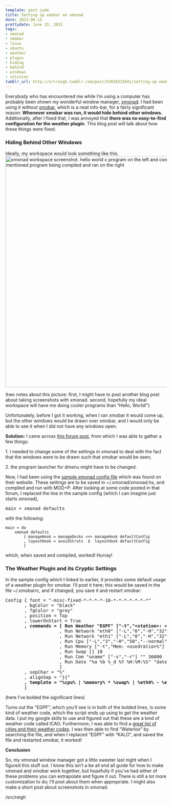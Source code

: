 ```yaml
---
template: post.jade
title: Setting up xmobar on xmonad
date: 2013-06-15
prettydate: June 15, 2013
tags:
- xmonad
- xmobar
- linux
- ubuntu
- weather
- plugin
- hiding
- behind
- windows
- solution
tumblr_url: http://srcreigh.tumblr.com/post/53028332841/setting-up-xmobar-on-xmonad
---
```

<p>Everybody who has encountered me while I&#8217;m using a computer has probably been shown my wonderful window manager, <a href="http://xmonad.org/" target="_blank">xmonad</a>. I had been using it <em>without</em> <a href="http://projects.haskell.org/xmobar/" target="_blank">xmobar</a>, which is a neat info-bar, for a fairly significant reason: <strong>Whenever xmobar was run, it would hide behind other windows.</strong> Additionally, after I fixed that, I was annoyed that <strong>there was no easy-to-find configuration for the weather plugin.</strong> This blog post will talk about how these things were fixed.<!-- more --></p>

<h3>Hiding Behind Other Windows</h3>
<p>Ideally, my workspace would look something like this.<br/><a href="http://i.imgur.com/iJZVgDK.png" target="_blank"><img alt="xmonad workspace screenshot. hello world c program on the left and command line with the previously mentioned program being compiled and ran on the right" src="http://i.imgur.com/iJZVgDK.png" width="720"/></a></p>

<p>(two notes about this picture: first, I might have to post another blog post about taking screenshots with xmonad. second, hopefully my ideal workspace will have me doing cooler programs than &#8220;Hello, World!&#8221;)</p>
<p>Unfortunately, before I got it working, when I ran xmobar it would come up, but the other windows would be drawn over xmobar, and I would only be able to see it when I did not have any windows open.</p>
<p><strong>Solution:</strong> I came across <a href="https://bbs.archlinux.org/viewtopic.php?id=123589" target="_blank">this forum post</a>, from which I was able to gather a few things: </p>
<p>1. I needed to change some of the settings in xmonad to deal with the fact that the windows were to be drawn such that xmobar would be seen;</p>
<p>2. the program launcher for dmenu might have to be changed.</p>
<p>Now, I had been using the <a href="http://www.haskell.org/haskellwiki/Xmonad/Config_archive/Template_xmonad.hs_%280.9%29" target="_blank">sample xmonad config file</a> which was found on their website. These settings are to be saved in ~/.xmonad/xmonad.hs, and compiled and run with MOD+P. After looking at some code posted in that forum, I replaced the line in the sample config (which I can imagine just starts xmonad),</p>

<pre class="source-haskell">main <span class="sy0">=</span> xmonad defaults</pre>
<p></p>
<p>with the following:</p>

<pre class="source-haskell"><code>main = do
    xmonad defaults
        { manageHook = manageDocks &lt;+&gt; manageHook defaultConfig
        , layoutHook = avoidStruts  $  layoutHook defaultConfig
        }</code></pre>
<p></p>
<p>which, when saved and compiled, worked! Hurray!</p>
<h3>The Weather Plugin and its Cryptic Settings</h3>
<p>In the sample config which I linked to earlier, it provides some default usage of a weather plugin for xmobar. I&#8217;ll post it here; this would be saved in the file ~/.xmobarrc, and if changed, you save it and restart xmobar:</p>

<pre>Config { font = "-misc-fixed-*-*-*-*-10-*-*-*-*-*-*-*"
       , bgColor = "black"
       , fgColor = "grey"
       , position = Top
       , lowerOnStart = True
<strong>       , commands = [ Run Weather "EGPF" ["-t","&lt;station&gt;: &lt;tempC&gt;C","-L","18","-H","25","--normal","green","--high","red","--low","lightblue"] 36000</strong>
                    , Run Network "eth0" ["-L","0","-H","32","--normal","green","--high","red"] 10
                    , Run Network "eth1" ["-L","0","-H","32","--normal","green","--high","red"] 10
                    , Run Cpu ["-L","3","-H","50","--normal","green","--high","red"] 10
                    , Run Memory ["-t","Mem: &lt;usedratio&gt;%"] 10
                    , Run Swap [] 10
                    , Run Com "uname" ["-s","-r"] "" 36000
                    , Run Date "%a %b %_d %Y %H:%M:%S" "date" 10
                    ]
       , sepChar = "%"
       , alignSep = "}{"
<strong>       , template = "%cpu% | %memory% * %swap% | %eth0% - %eth1% }{ &lt;fc=#ee9a00&gt;%date%&lt;/fc&gt;| %EGPF% | %uname%"</strong>
       }</pre>
<p></p>
<p>(here I&#8217;ve bolded the significant lines)</p>
<p>Turns out the &#8220;EGPF&#8221;, which you&#8217;ll see is in both of the bolded lines, is some kind of weather code, which the script ends up using to get the weather data. I put my google skills to use and figured out that these are a kind of weather code called ICAO. Furthermore, I was able to find a <a href="http://aviationweather.gov/static/adds/metars/stations.txt" target="_blank">great list of cities and their weather codes</a>. I was then able to find &#8220;Waterloo&#8221; by searching the file, and when I replaced &#8220;EGPF&#8221; with &#8220;KALO&#8221;, and saved the file and restarted xmobar, it worked!</p>
<p><strong>Conclusion</strong></p>
<p>So, my xmonad window manager got a little sweeter last night when I figured this stuff out. I know this isn&#8217;t a be all end all guide for how to make xmonad and xmobar work together, but hopefully if you&#8217;ve had either of these problems you can extrapolate and figure it out. There is still a lot more customization to do; I&#8217;ll post about them when appropriate. I might also make a short post about screenshots in xmonad.</p>
<p>/src/reigh</p>
